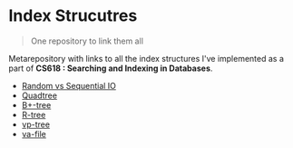 # Index Strucutres

> One repository to link them all

Metarepository with links to all the index structures I've implemented as a part of **CS618 : Searching and Indexing in Databases**.

- [Random vs Sequential IO](https://github.com/srijanshetty/random-sequential-io)
- [Quadtree](https://github.com/srijanshetty/node-quadtree)
- [B+-tree]()
- [R-tree](https://github.com/srijanshetty/RTree)
- [vp-tree](https://github.com/srijanshetty/vptree)
- [va-file](https://github.com/srijanshetty/va-file)
